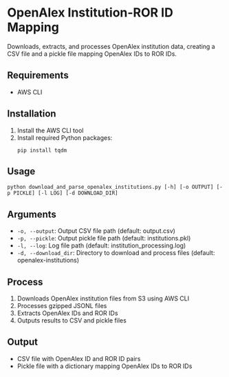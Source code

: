 # OpenAlex Institution-ROR ID Mapping

Downloads, extracts, and processes OpenAlex institution data, creating a CSV file and a pickle file mapping OpenAlex IDs to ROR IDs.

## Requirements
- AWS CLI

## Installation

1. Install the AWS CLI tool
3. Install required Python packages:
   ```
   pip install tqdm
   ```

## Usage

```
python download_and_parse_openalex_institutions.py [-h] [-o OUTPUT] [-p PICKLE] [-l LOG] [-d DOWNLOAD_DIR]
```

## Arguments

- `-o, --output`: Output CSV file path (default: output.csv)
- `-p, --pickle`: Output pickle file path (default: institutions.pkl)
- `-l, --log`: Log file path (default: institution_processing.log)
- `-d, --download_dir`: Directory to download and process files (default: openalex-institutions)

## Process

1. Downloads OpenAlex institution files from S3 using AWS CLI
2. Processes gzipped JSONL files
3. Extracts OpenAlex IDs and ROR IDs
4. Outputs results to CSV and pickle files

## Output

- CSV file with OpenAlex ID and ROR ID pairs
- Pickle file with a dictionary mapping OpenAlex IDs to ROR IDs